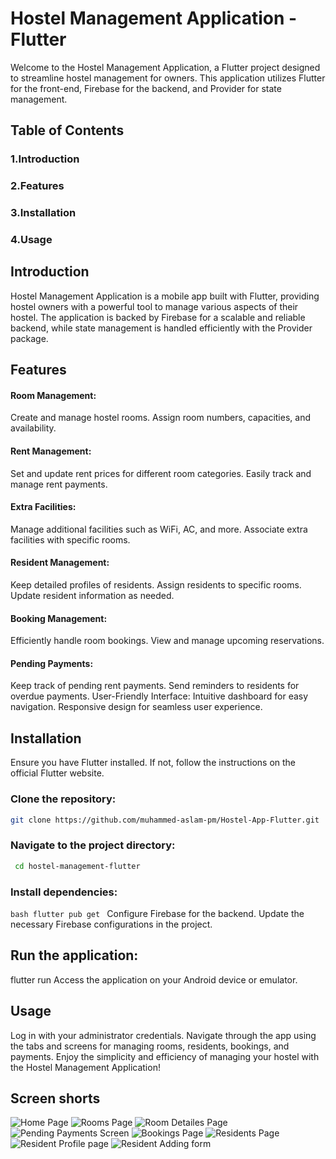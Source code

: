 
# Hostel Management Application - Flutter 
Welcome to the Hostel Management Application, a Flutter project designed to streamline hostel management for owners. This application utilizes Flutter for the front-end, Firebase for the backend, and Provider for state management.
## Table of Contents 
### 1.Introduction 
### 2.Features 
### 3.Installation 
### 4.Usage 
## Introduction 
Hostel Management Application is a mobile app built with Flutter, providing hostel owners with a powerful tool to manage various aspects of their hostel. The application is backed by Firebase for a scalable and reliable backend, while state management is handled efficiently with the Provider package. 
## Features 
#### Room Management: 
Create and manage hostel rooms. Assign room numbers, capacities, and availability. 
#### Rent Management: 
Set and update rent prices for different room categories. Easily track and manage rent payments. 
#### Extra Facilities: 
Manage additional facilities such as WiFi, AC, and more. Associate extra facilities with specific rooms. 
#### Resident Management: 
Keep detailed profiles of residents. Assign residents to specific rooms. Update resident information as needed. 
#### Booking Management: 
Efficiently handle room bookings. View and manage upcoming reservations. 
#### Pending Payments:
Keep track of pending rent payments. Send reminders to residents for overdue payments. User-Friendly Interface: Intuitive dashboard for easy navigation. Responsive design for seamless user experience. 
## Installation
Ensure you have Flutter installed. If not, follow the instructions on the official Flutter website. 
### Clone the repository:
```bash
git clone https://github.com/muhammed-aslam-pm/Hostel-App-Flutter.git
```
### Navigate to the project directory:
```bash
 cd hostel-management-flutter
```
### Install dependencies: 
```bash flutter pub get ```
Configure Firebase for the backend. Update the necessary Firebase configurations in the project. 
## Run the application: 
flutter run Access the application on your Android device or emulator. 
## Usage
Log in with your administrator credentials. Navigate through the app using the tabs and screens for managing rooms, residents, bookings, and payments. Enjoy the simplicity and efficiency of managing your hostel with the Hostel Management Application!
## Screen shorts
![Home Page](https://github.com/muhammed-aslam-pm/Hostel-App-Flutter/assets/124497102/7a5692e5-211c-49be-91de-e481f60d2320)
![Rooms Page](https://github.com/muhammed-aslam-pm/Hostel-App-Flutter/assets/124497102/e9e52935-2e03-4608-98ae-eeeef0beb33d)
![Room Detailes Page](https://github.com/muhammed-aslam-pm/Hostel-App-Flutter/assets/124497102/b13d0392-dcba-446f-93a9-8b9b8d4b1360)
![Pending Payments Screen](https://github.com/muhammed-aslam-pm/Hostel-App-Flutter/assets/124497102/2f087d4b-884a-4052-b636-6fd031c0d006)
![Bookings Page](https://github.com/muhammed-aslam-pm/Hostel-App-Flutter/assets/124497102/e13c9b1e-0568-410e-8d00-24995f7e10dc)
![Residents Page](https://github.com/muhammed-aslam-pm/Hostel-App-Flutter/assets/124497102/f88c7659-b5d6-44dd-9a47-5b7cf267005d)
![Resident Profile page](https://github.com/muhammed-aslam-pm/Hostel-App-Flutter/assets/124497102/7854b76e-913d-4bd0-9e83-a12208796027)
![Resident Adding form](https://github.com/muhammed-aslam-pm/Hostel-App-Flutter/assets/124497102/4da98029-b1b3-41aa-b9c3-b577599d6e2f)








